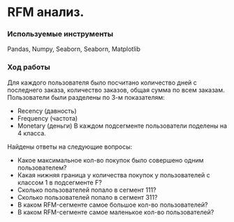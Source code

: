 # RFM анализ. 
 
### Используемые инструменты
Pandas, Numpy, Seaborn, Seaborn, Matplotlib

### Ход работы

Для каждого пользователя было посчитано количество дней с последнего заказа, количество заказов, общая сумма по всем заказам. 
Пользователи были разделены по 3-м показателям:
- Recency (давность)
- Frequency (частота)
- Monetary (деньги)
В каждом подсегменте пользователи поделены на 4 класса. 

Найдены ответы на следующие вопросы:

- Какое максимальное кол-во покупок было совершено одним пользователем?
- Какая нижняя граница у количества покупок у пользователей с классом 1 в подсегменте F?
- Сколько пользователей попало в сегмент 111?
- Сколько пользователей попало в сегмент 311?
- В каком RFM-сегменте самое большое кол-во пользователей?
- В каком RFM-сегменте самое маленькое кол-во пользователей?
